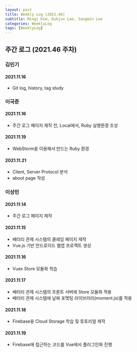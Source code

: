 ```yaml
---
layout: post
title: Weekly Log (2021.46)
subtitle: Mingi Kim, Kukjun Lee, Sangmin Lee
categories: WeeklyLog
tags: [WeeklyLog]
---
```


## 주간 로그 (2021.46 주차)

### 김민기

#### 2021.11.16

- Git log, history, tag study



### 이국준

#### 2021.11.16
* 주간 로그 페이지 제작 전, Local에서, Ruby 실행환경 조성

#### 2021.11.19
* WebStorm을 이용해서 만드는 Ruby 환경

#### 2021.11.21
* Client, Server Protocol 분석
* about page 작성

### 이상민

#### 2021.11.14 
* 주간 로그 페이지 제작

#### 2021.11.15
* 배터리 관제 시스템의 클레임 페이지 제작
* Vue.js 기반 안드로이드 웹앱 프로젝트 생성

#### 2021.11.16
* Vuex Store 모듈화 학습

#### 2021.11.17
* 배터리 관제 시스템의 프론트 서버에 Store 모듈화 적용
* 배터리 관제 시스템에 날짜 포멧팅 라이브러리(moment.js)를 적용

#### 2021.11.18
* Firebase용 Cloud Storage 학습 및 튜토리얼 제작

#### 2021.11.19
* Firebase에 접근하는 코드를 Vue에서 플러그인화 진행
